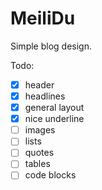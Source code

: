 # MeiliDu

Simple blog design.

Todo:

- [x] header
- [x] headlines
- [x] general layout
- [x] nice underline
- [ ] images
- [ ] lists
- [ ] quotes
- [ ] tables
- [ ] code blocks

